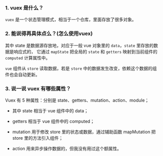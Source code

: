 ### 1. vuex 是什么？

`vuex` 是一个状态管理模式，相当于一个仓库，里面存放了很多对象。

### 2. 能说得再具体点么？(怎么使用vuex)

其中 state 是数据源存放地，对应于一般 vue 对象里的 `data`，`state` 里存放的数据是响应式的， 它通过 `mapState` 把全局的 `state` 和 `getters` 映射到当前组件的 `computed` 计算属性中。

`vue` 组件从 `store` 读取数据，若是 `store` 中的数据发生改变，依赖这个数据的组件也会自动更新。

### 3. 说一说 vuex 有哪些属性？

Vuex 有 5 种属性：分别是 state、getters、mutation、action、module；

- 其中 state 相当于 vue 组件中的 data；

- getters 相当于 vue 组件中的 computed；
- mutation 用于修改 store 里的状态或数据，通过辅助函数 mapMutation 把 store 里的方法引入组件；
- action 用来异步操作数据的，但我没有用过这个额属性。

